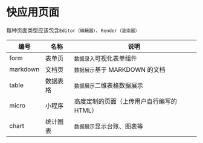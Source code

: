 # 快应用页面

每种页面类型应该包含`Editor（编辑器）`、`Render（渲染器）`

编号|名称|说明
-|-|-
form|表单页|`数据录入`可视化表单组件
markdown|文档页|`数据展示`基于 MARKDOWN 的文档
table|数据表格|`数据展示`二维表格数据展示
micro|小程序|高度定制的页面（上传用户自行编写的HTML）
chart|统计图表|`数据展示`显示台账、图表等
